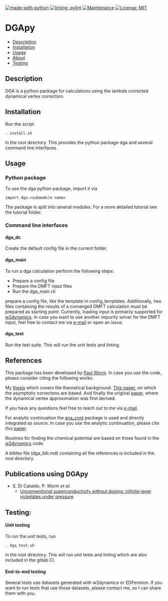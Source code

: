 
[![made-with-python](https://img.shields.io/badge/Made%20with-Python-1f425f.svg)](https://www.python.org/)
[![linting: pylint](https://img.shields.io/badge/linting-pylint-yellowgreen)](https://github.com/pylint-dev/pylint)
[![Maintenance](https://img.shields.io/badge/Maintained%3F-yes-green.svg)](https://gitlab.com/PWorm/dga/-/graphs/main)
[![License: MIT](https://img.shields.io/badge/license-MIT-blue)](https://opensource.org/license/mit/)

[//]: # ([![coverage]&#40;./coverage.svg&#41;]&#40;&#41;)
# DGApy

- [Description](#description)
- [Installation](#installation)
- [Usage](#usage)
- [About](#about)
- [Testing](#testing)


## Description
DGA is a python package for calculations using the lambda corrected dynamical vertex correction. 

## Installation
Run the script
```
. install.sh
```
in the root directory. This provides the python package dga and several command line interfaces. 

## Usage

### Python package

To use the dga python package, import it via

```
import dga.<submodule name>
```

The package is split into several modules. For a more detailed tutorial see the tutorial folder.


### Command line interfaces

#### dga_dc

Create the default config file in the current folder.

#### dga_main

To run a dga calculation perform the following steps:

- Prepare a config file
- Prepare the DMFT input files
- Run the dga_main cli

prepare a config file, like the template in config_templates. Additionally, two files containing 
the results of a converged DMFT calculation must be prepared as starting point. Currently, loading input is primarily supported 
for [w2dynamics](https://github.com/w2dynamics/w2dynamics). In case you want to use another impurity solver for the DMFT input, 
feel free to contact me via [e-mail](mailto:pworm42@gmail.com) or open an issue.

#### dga_test

Run the test suite. This will run the unit tests and linting. 

## References

This package has been developed by [Paul Worm](https://www.linkedin.com/in/pworm/). 
In case you use the code, please consider citing the following works: 

My [thesis](https://repositum.tuwien.at/handle/20.500.12708/176739) which covers the theoretical background. 
[This paper](https://iopscience.iop.org/article/10.1088/2515-7639/ac7e6d), on which the asymptotic correctons are based. 
And finally the original [paper](https://journals.aps.org/prb/abstract/10.1103/PhysRevB.75.045118), where the dynamical vertex approximation was first derived. 

If you have any questions feel free to reach out to me via [e-mail](mailto:pworm42@gmail.com).

For analytic continuation the [ana_cont](https://github.com/josefkaufmann/ana_cont) package is used and directly integrated as 
source. In case you use the analytic continuation, please cite this 
[paper](https://www.sciencedirect.com/science/article/pii/S0010465522002387).

Routines for finding the chemical potential are based on those found in the 
[w2dynamics](https://github.com/w2dynamics/w2dynamics) code. 

A bibtex file (dga_bib.md) containing all the references is included in the root directory.


## Publications using DGApy

- S. Di Cataldo, P. Worm <em> et al.</em> 
  - [Unconventional superconductivity without doping: infinite-layer nickelates under 
    pressure](https://arxiv.org/abs/2311.06195)

## Testing: 

#### Unit testing

To run the unit tests, run 

```
. dga_test.sh 
```

in the root directory. This will run unit tests and linting which are also included in the gitlab CI.

#### End-to-end testing 
Several tests use datasets generated with w2dynamics or EDFermion. If you want to run tests that use those datasets, please 
contact me, so I can share them with you.


